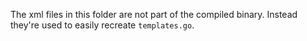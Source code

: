 The xml files in this folder are not part of the compiled binary. Instead they're used to easily recreate `templates.go`.